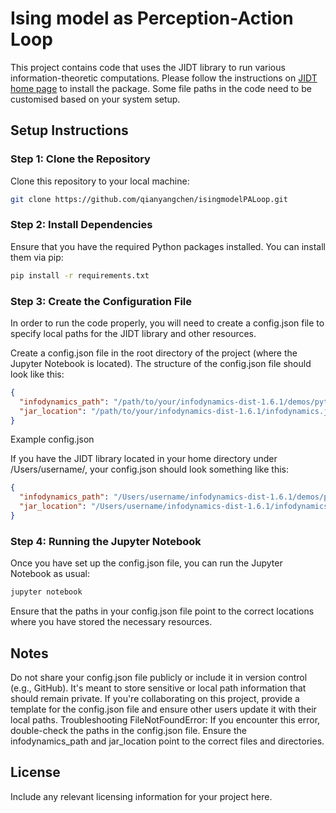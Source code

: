 # Ising model as Perception-Action Loop
This project contains code that uses the JIDT library to run various information-theoretic computations. Please follow the instructions on [JIDT home page](https://github.com/jlizier/jidt) to install the package. Some file paths in the code need to be customised based on your system setup.

## Setup Instructions
### Step 1: Clone the Repository
Clone this repository to your local machine:
```bash
git clone https://github.com/qianyangchen/isingmodelPALoop.git
```

### Step 2: Install Dependencies
Ensure that you have the required Python packages installed. You can install them via pip:
```bash
pip install -r requirements.txt
```

### Step 3: Create the Configuration File
In order to run the code properly, you will need to create a config.json file to specify local paths for the JIDT library and other resources.

Create a config.json file in the root directory of the project (where the Jupyter Notebook is located).
The structure of the config.json file should look like this:
```json
{
  "infodynamics_path": "/path/to/your/infodynamics-dist-1.6.1/demos/python",
  "jar_location": "/path/to/your/infodynamics-dist-1.6.1/infodynamics.jar"
}
```

Example config.json

If you have the JIDT library located in your home directory under /Users/username/, your config.json should look something like this:
```json
{
  "infodynamics_path": "/Users/username/infodynamics-dist-1.6.1/demos/python",
  "jar_location": "/Users/username/infodynamics-dist-1.6.1/infodynamics.jar"
}
```

### Step 4: Running the Jupyter Notebook
Once you have set up the config.json file, you can run the Jupyter Notebook as usual:
```bash
jupyter notebook
```
Ensure that the paths in your config.json file point to the correct locations where you have stored the necessary resources.

## Notes
Do not share your config.json file publicly or include it in version control (e.g., GitHub). It's meant to store sensitive or local path information that should remain private.
If you're collaborating on this project, provide a template for the config.json file and ensure other users update it with their local paths.
Troubleshooting
FileNotFoundError: If you encounter this error, double-check the paths in the config.json file. Ensure the infodynamics_path and jar_location point to the correct files and directories.

## License
Include any relevant licensing information for your project here.
